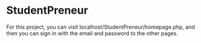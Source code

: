# StudentPreneur
For this project, you can visit localhost/StudentPreneur/homepage.php, and then you can sign in with the email and password to the other pages.
